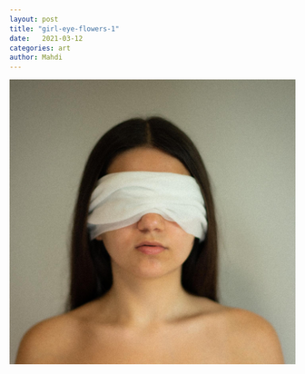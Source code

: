 ```yaml
---
layout: post
title: "girl-eye-flowers-1"
date:   2021-03-12
categories: art
author: Mahdi
---
```


![boy.](/img/arts/girl-eye-flowers-1.jpg)
